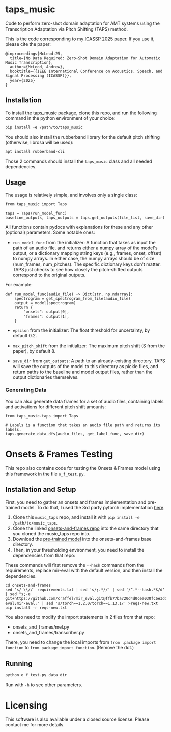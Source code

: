 # taps_music

Code to perform zero-shot domain adaptation for AMT systems using the Transcription Adaptation via Pitch Shifting (TAPS) method.

This is the code corresponding to [my ICASSP 2025 paper](https://ieeexplore.ieee.org/abstract/document/10890396). If you use it, please cite the paper:

```
@inproceedings{McLeod:25,
  title={No Data Required: Zero-Shot Domain Adaptation for Automatic Music Transcription},
  author={McLeod, Andrew},
  booktitle={{IEEE International Conference on Acoustics, Speech, and Signal Processing (ICASSP)}},
  year={2025}
}
```

## Installation
To install the taps_music package, clone this repo, and run the following command in the python environment of your choice:

```
pip install -e /path/to/taps_music
```

You should also install the rubberband library for the default pitch shifting (otherwise, librosa will be used):

```
apt install rubberband-cli
```

Those 2 commands should install the `taps_music` class and all needed dependencies.

## Usage
The usage is relatively simple, and involves only a single class:

```
from taps_music import Taps

taps = Taps(run_model_func)
baseline_outputs, taps_outputs = taps.get_outputs(file_list, save_dir)
```

All functions contain pydocs with explanations for these and any other (optional) parameters.
Some notable ones:

- `run_model_func` from the initializer: A function that takes as input the path of an audio file, and returns either
a numpy array of the model's output, or a dictionary mapping string keys (e.g., frames, onset, offset)
to numpy arrays. In either case, the numpy arrays should be of size (num_frames, num_pitches).
The specific dictionary keys don't matter. TAPS just checks to see how closely
the pitch-shifted outputs correspond to the original outputs.

For example:
```
def run_model_func(audio_file) -> Dict[str, np.ndarray]:
    spectrogram = get_spectrogram_from_file(audio_file)
    output = model(spectrogram)
    return {
        "onsets": output[0],
        "frames": output[1],
    }
```

- `epsilon` from the initializer: The float threshold for uncertainty, by default 0.2.

- `max_pitch_shift` from the initializer: The maximum pitch shift (S from the paper), by default 8.

- `save_dir` from `get_outputs`: A path to an already-existing directory.
TAPS will save the outputs of the model to this directory as pickle files, and return
paths to the baseline and model output files, rather than the output dictionaries themselves.

### Generating Data
You can also generate data frames for a set of audio files, containing labels and activations for
different pitch shift amounts:

```
from taps_music.taps import Taps

# Labels is a function that takes an audio file path and returns its labels.
taps.generate_data_dfs(audio_files, get_label_func, save_dir)
```

# Onsets & Frames Testing

This repo also contains code for testing the Onsets & Frames model using this framework in the file
`o_f_test.py`.

## Installation and Setup

First, you need to gather an onsets and frames implementation and pre-trained model.
To do that, I used the 3rd party pytorch implementation [here](https://github.com/greenbech/onsets-and-frames/tree/78cff01bf9df501eb69a74a04ee4310c6b0c98f8).

1. Clone this `music_taps` repo, and install it with `pip install -e /path/to/music_taps`.
2. Clone the linked [onsets-and-frames repo](https://github.com/greenbech/onsets-and-frames/tree/78cff01bf9df501eb69a74a04ee4310c6b0c98f8) into the same directory that you cloned the music_taps repo into.
3. Download the [pre-trained model](https://drive.google.com/file/d/1Mj2Em07Lvl3mvDQCCxOYHjPiB-S0WGT1/view?usp=sharing)
into the onsets-and-frames base directory.
4. Then, in your thresholding environment, you need to install the dependencies from that repo:

These commands will first remove the `--hash` commands from the requirements, replace mir-eval with the default version, and then install the dependencies.
```
cd onsets-and-frames
sed 's/ \\//' requirements.txt | sed 's/;.*//' | sed '/^.*--hash.*$/d' | sed "s;-e git+https://github.com/craffel/mir_eval.git@ffb77ba720d4d0cea030fc6e3d034913510e21d6#egg=mir-eval;mir-eval;" | sed 's/torch==1.2.0/torch==1.13.1/' >reqs-new.txt
pip install -r reqs-new.txt
```

You also need to modify the import statements in 2 files from that repo:

- onsets_and_frames/mel.py
- onsets_and_frames/transcriber.py

There, you need to change the local imports from `from .package import function` to `from package import function`. (Remove the dot.)

## Running

```
python o_f_test.py data_dir
```

Run with `-h` to see other parameters.

# Licensing

This software is also available under a closed source license. Please contact me for more details.
